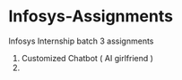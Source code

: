 # Infosys-Assignments
Infosys Internship batch 3 assignments <br>
1. Customized Chatbot (  AI girlfriend ) <br>
2. 
